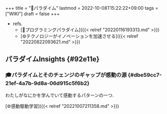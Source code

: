 +++
title = "📝パラダイム"
lastmod = 2022-10-08T15:22:22+09:00
tags = ["WIKI"]
draft = false
+++

-   refs.
    -   [📁プログラミングパラダイム]({{< relref "20220116193313.md" >}})
    -   [⚙テクノロジーがイノベーションを加速させる]({{< relref "20220822093621.md" >}})


## パラダイムInsights {#92e11e}


### 🎓パラダイムとそのチェンジのギャップが感動の源 {#dbe59cc7-21ef-4a7b-9d8a-06d915c5f6b2}

わたしがなにかを学んでいて感動するパターンの一つ.

[⚙感動駆動学習]({{< relref "20221007211358.md" >}})
